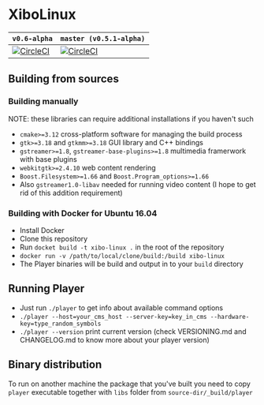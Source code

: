 # XiboLinux

| `v0.6-alpha` | `master (v0.5.1-alpha)`|
|--------|--------|
| [![CircleCI](https://circleci.com/gh/Stivius/XiboLinuxStack/tree/v0.6-alpha.svg?style=svg)](https://circleci.com/gh/Stivius/XiboLinuxStack/tree/v0.6-alpha) | [![CircleCI](https://circleci.com/gh/Stivius/XiboLinuxStack/tree/master.svg?style=svg)](https://circleci.com/gh/Stivius/XiboLinuxStack/tree/master)

## Building from sources

### Building manually
NOTE: these libraries can require additional installations if you haven't such
- `cmake>=3.12` cross-platform software for managing the build process
- `gtk>=3.18` and `gtkmm>=3.18` GUI library and C++ bindings
- `gstreamer>=1.8`, `gstreamer-base-plugins>=1.8` multimedia framerwork with base plugins
- `webkitgtk>=2.4.10` web content rendering
- `Boost.Filesystem>=1.66` and `Boost.Program_options>=1.66`
- Also `gstreamer1.0-libav` needed for running video content (I hope to get rid of this addition requirement)

### Building with Docker for Ubuntu 16.04
- Install Docker
- Clone this repository
- Run `docket build -t xibo-linux .` in the root of the repository
- `docker run -v /path/to/local/clone/build:/build xibo-linux`
- The Player binaries will be build and output in to your `build` directory

## Running Player
- Just run `./player` to get info about available command options
- `./player --host=your_cms_host --server-key=key_in_cms --hardware-key=type_random_symbols`
- `./player --version` print current version (check VERSIONING.md and CHANGELOG.md to know more about your player version)

## Binary distribution
To run on another machine the package that you've built you need to copy `player` executable together with `libs` folder from `source-dir/_build/player`
